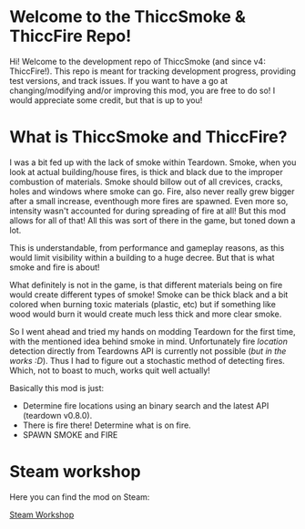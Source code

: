 # Welcome to the ThiccSmoke & ThiccFire Repo!

Hi! Welcome to the development repo of ThiccSmoke (and since v4: ThiccFire!). This repo is meant for tracking development progress, providing test versions, and track issues. If you want to have a go at changing/modifying and/or improving this mod, you are free to do so! I would appreciate some credit, but that is up to you!


# What is ThiccSmoke and ThiccFire?

I was a bit fed up with the lack of smoke within Teardown. Smoke, when you look at actual building/house fires, is thick and black due to the improper combustion of materials. Smoke should billow out of all crevices, cracks, holes and windows where smoke can go. Fire, also never really grew bigger after a small increase, eventhough more fires are spawned. Even more so, intensity wasn't accounted for during spreading of fire at all! But this mod allows for all of that! All this was sort of there in the game, but toned down a lot.

This is understandable, from performance and gameplay reasons, as this would limit visibility within a building to a huge decree. But that is what smoke and fire is about!

What definitely is not in the game, is that different materials being on fire would create different types of smoke! Smoke can be thick black and a bit colored when burning toxic materials (plastic, etc) but if something like wood would burn it would create much less thick and more clear smoke.

So I went ahead and tried my hands on modding Teardown for the first time, with the mentioned idea behind smoke in mind. Unfortunately fire *location* detection directly from Teardowns API is currently not possible (*but in the works :D*). Thus I had to figure out a stochastic method of detecting fires. Which, not to boast to much, works quit well actually!

Basically this mod is just:

 - Determine fire locations using an binary search and the latest API (teardown v0.8.0).
 - There is fire there! Determine what is on fire.
 - SPAWN SMOKE and FIRE

# Steam workshop

Here you can find the mod on Steam:

[Steam Workshop](https://steamcommunity.com/sharedfiles/filedetails/?id=2593750226)
